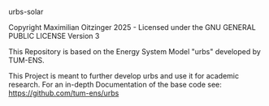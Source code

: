urbs-solar

Copyright Maximilian Oitzinger 2025 - Licensed under the GNU GENERAL PUBLIC LICENSE Version 3

This Repository is based on the Energy System Model "urbs" developed by TUM-ENS.

This Project is meant to further develop urbs and use it for academic research. For an in-depth Documentation of the base code see: https://github.com/tum-ens/urbs
